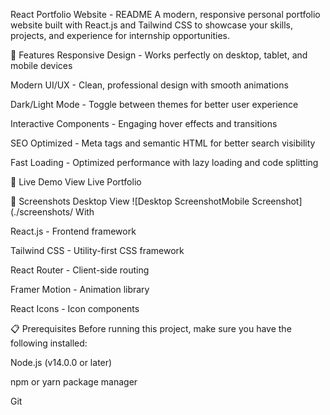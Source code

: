 React Portfolio Website - README
A modern, responsive personal portfolio website built with React.js and Tailwind CSS to showcase your skills, projects, and experience for internship opportunities.

🌟 Features
Responsive Design - Works perfectly on desktop, tablet, and mobile devices

Modern UI/UX - Clean, professional design with smooth animations

Dark/Light Mode - Toggle between themes for better user experience

Interactive Components - Engaging hover effects and transitions

SEO Optimized - Meta tags and semantic HTML for better search visibility

Fast Loading - Optimized performance with lazy loading and code splitting

🚀 Live Demo
View Live Portfolio

📸 Screenshots
Desktop View
![Desktop ScreenshotMobile Screenshot](./screenshots/ With

React.js - Frontend framework

Tailwind CSS - Utility-first CSS framework

React Router - Client-side routing

Framer Motion - Animation library

React Icons - Icon components

📋 Prerequisites
Before running this project, make sure you have the following installed:

Node.js (v14.0.0 or later)

npm or yarn package manager

Git
